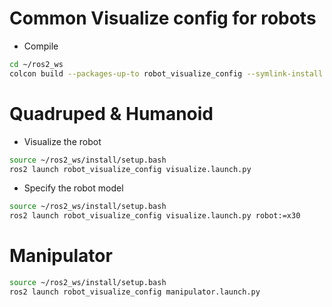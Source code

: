 # Common Visualize config for robots

* Compile
```bash
cd ~/ros2_ws
colcon build --packages-up-to robot_visualize_config --symlink-install
```

# Quadruped & Humanoid
* Visualize the robot
```bash
source ~/ros2_ws/install/setup.bash
ros2 launch robot_visualize_config visualize.launch.py
```

* Specify the robot model
```bash
source ~/ros2_ws/install/setup.bash
ros2 launch robot_visualize_config visualize.launch.py robot:=x30
```

# Manipulator
```bash
source ~/ros2_ws/install/setup.bash
ros2 launch robot_visualize_config manipulator.launch.py
```